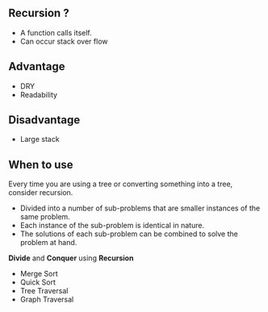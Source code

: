 ## Recursion ?
- A function calls itself.
- Can occur stack over flow

## Advantage
- DRY
- Readability

## Disadvantage
- Large stack

## When to use
Every time you are using a tree or converting something into a tree, consider recursion.

- Divided into a number of sub-problems that are smaller instances of the same problem.
- Each instance of the sub-problem is identical in nature.
- The solutions of each sub-problem can be combined to solve the problem at hand.

**Divide** and **Conquer** using **Recursion**

- Merge Sort
- Quick Sort
- Tree Traversal
- Graph Traversal